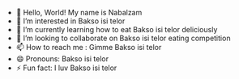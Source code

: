 - 👋 Hello, World! My name is Nabalzam
- 👀 I’m interested in Bakso isi telor
- 🌱 I’m currently learning how to eat Bakso isi telor deliciously
- 💞️ I’m looking to collaborate on Bakso isi telor eating competition
- 📫 How to reach me : Gimme Bakso isi telor
- 😄 Pronouns: Bakso isi telor
- ⚡ Fun fact: I luv Bakso isi telor
